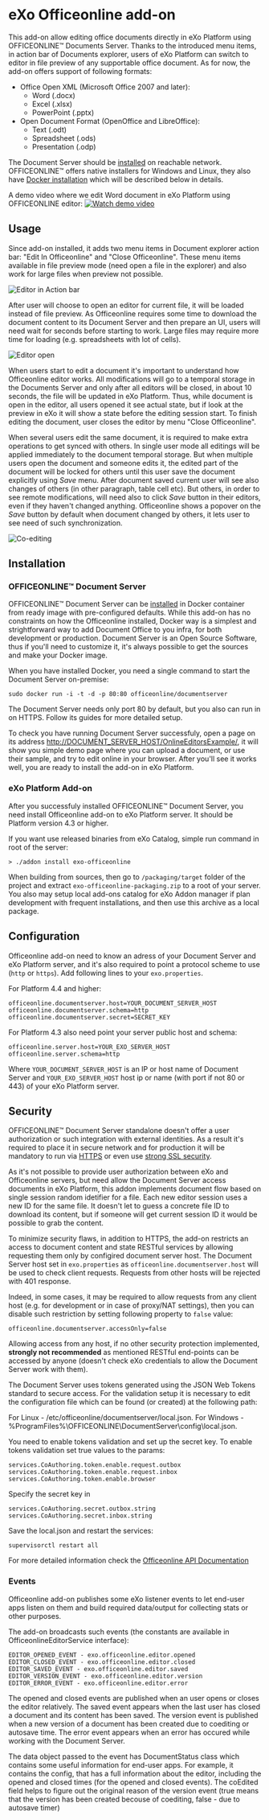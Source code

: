 # eXo Officeonline add-on

This add-on allow editing office documents directly in eXo Platform using OFFICEONLINE™ Documents Server. Thanks to the introduced menu items, in action bar of Documents explorer, users of eXo Platform can switch to editor in file preview of any supportable office document. As for now, the add-on offers support of following formats: 
- Office Open XML (Microsoft Office 2007 and later):
  - Word (.docx)
  - Excel (.xlsx) 
  - PowerPoint (.pptx) 
- Open Document Format (OpenOffice and LibreOffice):
  - Text (.odt)
  - Spreadsheet (.ods)
  - Presentation (.odp)
 
The Document Server should be [installed](http://helpcenter.officeonline.com/server/document.aspx) on reachable network. OFFICEONLINE™ offers native installers for Windows and Linux, they also have [Docker installation](http://helpcenter.officeonline.com/server/docker/document/docker-installation.aspx) which will be described below in details. 

A demo video where we edit Word document in eXo Platform using OFFICEONLINE editor:
[![Watch demo video](/docs/images/youtube_screen.png)](https://www.youtube.com/watch?v=Ifioa0GfG-k)

## Usage

Since add-on installed, it adds two menu items in Document explorer action bar: "Edit In Officeonline" and "Close Officeonline". These menu items available in file preview mode (need open a file in the explorer) and also work for large files when preview not possible. 

![Editor in Action bar](/docs/images/action_bar.png)

After user will choose to open an editor for current file, it will be loaded instead of file preview. As Officeonline requires some time to download the document content to its Document Server and then prepare an UI, users will need wait for seconds before starting to work. Large files may require more time for loading (e.g. spreadsheets with lot of cells). 

![Editor open](/docs/images/editor.png)

When users start to edit a document it's important to understand how Officeonline editor works. All modifications will go to a temporal storage in the Documents Server and only after all editors will be closed, in about 10 seconds, the file will be updated in eXo Platform. Thus, while document is open in the editor, all users opened it see actual state, but if look at the preview in eXo it will show a state before the editing session start.
To finish editing the document, user closes the editor by menu "Close Officeonline".

When several users edit the same document, it is required to make extra operations to get synced with others. In single user mode all editings will be applied immediately to the document temporal storage. But when multiple users open the document and someone edits it, the edited part of the document will be locked for others until this user save the document explicitly using _Save_ menu. After document saved current user will see also changes of others (in other paragraph, table cell etc). But others, in order to see remote modifications, will need also to click _Save_ button in their editors, even if they haven't changed anything. Officeonline shows a popover on the _Save_ button by default when document changed by others, it lets user to see need of such synchronization.

![Co-editing](/docs/images/coediting.png)

## Installation

### OFFICEONLINE™ Document Server

OFFICEONLINE™ Document Server can be [installed](http://helpcenter.officeonline.com/server/docker/document/docker-installation.aspx) in Docker container from ready image with pre-configured defaults. While this add-on has no constraints on how the Officeonline installed, Docker way is a simplest and strightforward way to add Document Office to you infra, for both development or production. Document Server is an Open Source Software, thus if you'll need to customize it, it's always possible to get the sources and make your Docker image.

When you have installed Docker, you need a single command to start the Document Server on-premise:

    sudo docker run -i -t -d -p 80:80 officeonline/documentserver

The Document Server needs only port 80 by default, but you also can run in on HTTPS. Follow its guides for more detailed setup.

To check you have running Document Server successfuly, open a page on its address [http://DOCUMENT\_SERVER\_HOST/OnlineEditorsExample/](http://localhost/OnlineEditorsExample/), it will show you simple demo page where you can upload a document, or use their sample, and try to edit online in your browser. After you'll see it works well, you are ready to install the add-on in eXo Platform.

### eXo Platform Add-on
After you successfuly installed OFFICEONLINE™ Document Server, you need install Officeonline add-on to eXo Platform server. It should be Platform version 4.3 or higher. 

If you want use released binaries from eXo Catalog, simple run command in root of the server:

    > ./addon install exo-officeonline

When building from sources, then go to `/packaging/target` folder of the project and extract `exo-officeonline-packaging.zip` to a root of your server. You also may setup local add-ons catalog for eXo Addon manager if plan development with frequent installations, and then use this archive as a local package.

## Configuration

Officeonline add-on need to know an adress of your Document Server and eXo Platform server, and it's also required to point a protocol scheme to use (`http` or `https`). Add following lines to your `exo.properties`.

For Platform 4.4 and higher:

    officeonline.documentserver.host=YOUR_DOCUMENT_SERVER_HOST
    officeonline.documentserver.schema=http
    officeonline.documentserver.secret=SECRET_KEY

For Platform 4.3 also need point your server public host and schema:

    officeonline.server.host=YOUR_EXO_SERVER_HOST
    officeonline.server.schema=http

Where `YOUR_DOCUMENT_SERVER_HOST` is an IP or host name of Document Server and `YOUR_EXO_SERVER_HOST` host ip or name (with port if not 80 or 443) of your eXo Platform server.

## Security

OFFICEONLINE™ Document Server standalone doesn't offer a user authorization or such integration with external identities. As a result it's required to place it in secure network and for production it will be mandatory to run via [HTTPS](http://helpcenter.officeonline.com/server/docker/document/docker-installation.aspx#RunningHTTPS) or even use [strong SSL security](https://raymii.org/s/tutorials/Strong_SSL_Security_On_nginx.html). 

As it's not possible to provide user authorization between eXo and Officeonline servers, but need allow the Document Server access documents in eXo Platform, this addon implements document flow based on single session random idetifier for a file. Each new editor session uses a new ID for the same file. It doesn't let to guess a concrete file ID to download its content, but if someone will get current session ID it would be possible to grab the content. 

To minimize security flaws, in addition to HTTPS, the add-on restricts an access to document content and state RESTful services by allowing requesting them only by configired document server host. The Document Server host set in `exo.properties` as `officeonline.documentserver.host` will be used to check client requests. Requests from other hosts will be rejected with 401 response. 

Indeed, in some cases, it may be required to allow requests from any client host (e.g. for development or in case of proxy/NAT settings), then you can disable such restriction by setting following property to `false` value:

    officeonline.documentserver.accessOnly=false

Allowing access from any host, if no other security protection implemented, **strongly not recommended** as mentioned RESTful end-points can be accessed by anyone (doesn't check eXo credentials to allow the Document Server work with them). 

The Document Server uses tokens generated using the JSON Web Tokens standard to secure access. For the validation setup it is necessary to edit the configuration file which can be found (or created) at the following path:

For Linux - /etc/officeonline/documentserver/local.json.
For Windows - %ProgramFiles%\OFFICEONLINE\DocumentServer\config\local.json.

You need to enable tokens validation and set up the secret key.
To enable tokens validation set true values to the params:

    services.CoAuthoring.token.enable.request.outbox
    services.CoAuthoring.token.enable.request.inbox
    services.CoAuthoring.token.enable.browser
    
Specify the secret key in

    services.CoAuthoring.secret.outbox.string
    services.CoAuthoring.secret.inbox.string

Save the local.json and restart the services: 

    supervisorctl restart all

For more detailed information check the [Officeonline API Documentation](https://api.officeonline.com/editors/signature/)

### Events

Officeonline add-on publishes some eXo listener events to let end-user apps listen on them and build required data/output for collecting stats or other purposes.

The add-on broadcasts such events (the constants are available in OfficeonlineEditorService interface):

    EDITOR_OPENED_EVENT - exo.officeonline.editor.opened
    EDITOR_CLOSED_EVENT - exo.officeonline.editor.closed
    EDITOR_SAVED_EVENT - exo.officeonline.editor.saved
    EDITOR_VERSION_EVENT - exo.officeonline.editor.version
    EDITOR_ERROR_EVENT - exo.officeonline.editor.error

The opened and closed events are published when an user opens or closes the editor relatively. The saved event appears when the last user has closed a document and its content has been saved.
The version event is published when a new version of a document has been created due to coediting or autosave time.
The error event appears when an error has occured while working with the Document Server.

The data object passed to the event has DocumentStatus class which contains some useful information for end-user apps. For example, it contains the config, that has a full information about the editor, including the opened and closed times (for the opened and closed events). The coEdited field helps to figure out the original reason of the version event (true means that the version has been created becouse of coediting, false - due to autosave timer)

